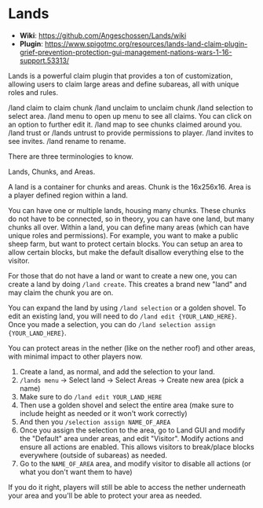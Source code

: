 # Lands

- **Wiki**: https://github.com/Angeschossen/Lands/wiki
- **Plugin**:
  https://www.spigotmc.org/resources/lands-land-claim-plugin-grief-prevention-protection-gui-management-nations-wars-1-16-support.53313/

Lands is a powerful claim plugin that provides a ton of customization, allowing users to claim large areas and define
subareas, all with unique roles and rules.

/land claim to claim chunk /land unclaim to unclaim chunk /land selection to select area. /land menu to open up menu to
see all claims. You can click on an option to further edit it. /land map to see chunks claimed around you. /land trust
or /lands untrust to provide permissions to player. /land invites to see invites. /land rename to rename.

There are three terminologies to know.

Lands, Chunks, and Areas.

A land is a container for chunks and areas. Chunk is the 16x256x16. Area is a player defined region within a land.

You can have one or multiple lands, housing many chunks. These chunks do not have to be connected, so in theory, you can
have one land, but many chunks all over. Within a land, you can define many areas (which can have unique roles and
permissions). For example, you want to make a public sheep farm, but want to protect certain blocks. You can setup an
area to allow certain blocks, but make the default disallow everything else to the visitor.

For those that do not have a land or want to create a new one, you can create a land by doing `/land create`. This
creates a brand new "land" and may claim the chunk you are on.

You can expand the land by using `/land selection` or a golden shovel. To edit an existing land, you will need to do
`/land edit {YOUR_LAND_HERE}`. Once you made a selection, you can do `/land selection assign {YOUR_LAND_HERE}`.

You can protect areas in the nether (like on the nether roof) and other areas, with minimal impact to other players now.

1. Create a land, as normal, and add the selection to your land.
2. `/lands menu` -> Select land -> Select Areas -> Create new area (pick a name)
3. Make sure to do `/land edit YOUR_LAND_HERE`
4. Then use a golden shovel and select the entire area (make sure to include height as needed or it won't work
   correctly)
5. And then you `/selection assign NAME_OF_AREA`
6. Once you assign the selection to the area, go to Land GUI and modify the "Default" area under areas, and edit
   "Visitor". Modify actions and ensure all actions are enabled. This allows visitors to break/place blocks everywhere
   (outside of subareas) as needed.
7. Go to the `NAME_OF_AREA` area, and modify visitor to disable all actions (or what you don't want them to have)

If you do it right, players will still be able to access the nether underneath your area and you'll be able to protect
your area as needed.

